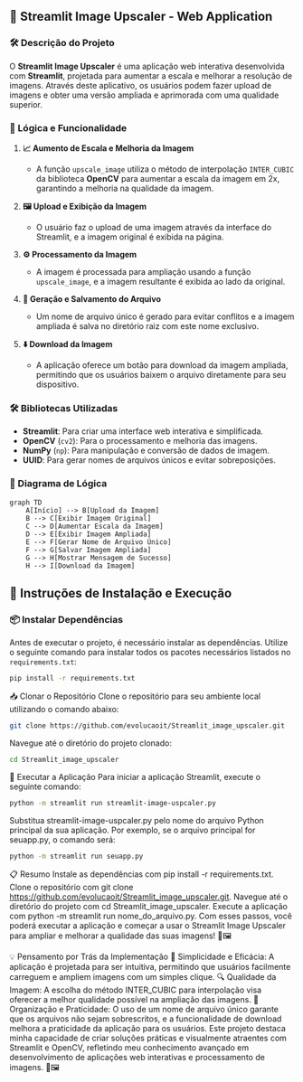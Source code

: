 ## 🌟 Streamlit Image Upscaler - Web Application

### 🛠️ Descrição do Projeto

O **Streamlit Image Upscaler** é uma aplicação web interativa desenvolvida com **Streamlit**, projetada para aumentar a escala e melhorar a resolução de imagens. Através deste aplicativo, os usuários podem fazer upload de imagens e obter uma versão ampliada e aprimorada com uma qualidade superior.

### 🔧 Lógica e Funcionalidade

1. **📈 Aumento de Escala e Melhoria da Imagem**
   - A função `upscale_image` utiliza o método de interpolação `INTER_CUBIC` da biblioteca **OpenCV** para aumentar a escala da imagem em 2x, garantindo a melhoria na qualidade da imagem.
   
2. **🖼️ Upload e Exibição da Imagem**
   - O usuário faz o upload de uma imagem através da interface do Streamlit, e a imagem original é exibida na página.

3. **⚙️ Processamento da Imagem**
   - A imagem é processada para ampliação usando a função `upscale_image`, e a imagem resultante é exibida ao lado da original.

4. **📂 Geração e Salvamento do Arquivo**
   - Um nome de arquivo único é gerado para evitar conflitos e a imagem ampliada é salva no diretório raiz com este nome exclusivo.

5. **⬇️ Download da Imagem**
   - A aplicação oferece um botão para download da imagem ampliada, permitindo que os usuários baixem o arquivo diretamente para seu dispositivo.

### 🛠️ Bibliotecas Utilizadas

- **Streamlit**: Para criar uma interface web interativa e simplificada.
- **OpenCV** (`cv2`): Para o processamento e melhoria das imagens.
- **NumPy** (`np`): Para manipulação e conversão de dados de imagem.
- **UUID**: Para gerar nomes de arquivos únicos e evitar sobreposições.

### 🧩 Diagrama de Lógica

```mermaid
graph TD
    A[Início] --> B[Upload da Imagem]
    B --> C[Exibir Imagem Original]
    C --> D[Aumentar Escala da Imagem]
    D --> E[Exibir Imagem Ampliada]
    E --> F[Gerar Nome de Arquivo Único]
    F --> G[Salvar Imagem Ampliada]
    G --> H[Mostrar Mensagem de Sucesso]
    H --> I[Download da Imagem]
```

## 🚀 Instruções de Instalação e Execução

### 📦 Instalar Dependências

Antes de executar o projeto, é necessário instalar as dependências. Utilize o seguinte comando para instalar todos os pacotes necessários listados no `requirements.txt`:

```bash
pip install -r requirements.txt
```
📥 Clonar o Repositório
Clone o repositório para seu ambiente local utilizando o comando abaixo:

```bash
git clone https://github.com/evolucaoit/Streamlit_image_upscaler.git
```
Navegue até o diretório do projeto clonado:

```bash
cd Streamlit_image_upscaler
```
🏃 Executar a Aplicação
Para iniciar a aplicação Streamlit, execute o seguinte comando:

```bash
python -m streamlit run streamlit-image-uspcaler.py
```
Substitua streamlit-image-uspcaler.py pelo nome do arquivo Python principal da sua aplicação. Por exemplo, se o arquivo principal for seuapp.py, o comando será:

```bash
python -m streamlit run seuapp.py
```

📋 Resumo
Instale as dependências com pip install -r requirements.txt.
Clone o repositório com git clone https://github.com/evolucaoit/Streamlit_image_upscaler.git.
Navegue até o diretório do projeto com cd Streamlit_image_upscaler.
Execute a aplicação com python -m streamlit run nome_do_arquivo.py.
Com esses passos, você poderá executar a aplicação e começar a usar o Streamlit Image Upscaler para ampliar e melhorar a qualidade das suas imagens! 🌟🖼️

💡 Pensamento por Trás da Implementação
🚀 Simplicidade e Eficácia: A aplicação é projetada para ser intuitiva, permitindo que usuários facilmente carreguem e ampliem imagens com um simples clique.
🔍 Qualidade da Imagem: A escolha do método INTER_CUBIC para interpolação visa oferecer a melhor qualidade possível na ampliação das imagens.
📂 Organização e Praticidade: O uso de um nome de arquivo único garante que os arquivos não sejam sobrescritos, e a funcionalidade de download melhora a praticidade da aplicação para os usuários.
Este projeto destaca minha capacidade de criar soluções práticas e visualmente atraentes com Streamlit e OpenCV, refletindo meu conhecimento avançado em desenvolvimento de aplicações web interativas e processamento de imagens. 🌟🖼️

